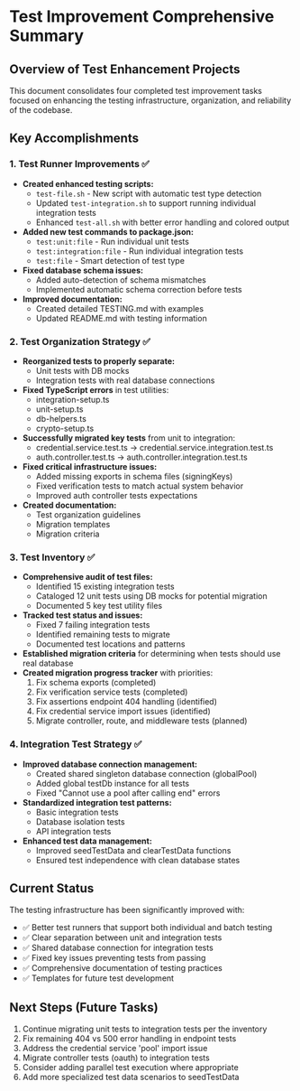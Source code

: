 # Test Improvement Comprehensive Summary

## Overview of Test Enhancement Projects
This document consolidates four completed test improvement tasks focused on enhancing the testing infrastructure, organization, and reliability of the codebase.

## Key Accomplishments

### 1. Test Runner Improvements ✅
- **Created enhanced testing scripts:**
  - `test-file.sh` - New script with automatic test type detection
  - Updated `test-integration.sh` to support running individual integration tests
  - Enhanced `test-all.sh` with better error handling and colored output
- **Added new test commands to package.json:**
  - `test:unit:file` - Run individual unit tests
  - `test:integration:file` - Run individual integration tests
  - `test:file` - Smart detection of test type
- **Fixed database schema issues:**
  - Added auto-detection of schema mismatches
  - Implemented automatic schema correction before tests
- **Improved documentation:**
  - Created detailed TESTING.md with examples
  - Updated README.md with testing information

### 2. Test Organization Strategy ✅
- **Reorganized tests to properly separate:**
  - Unit tests with DB mocks
  - Integration tests with real database connections
- **Fixed TypeScript errors** in test utilities:
  - integration-setup.ts
  - unit-setup.ts
  - db-helpers.ts
  - crypto-setup.ts
- **Successfully migrated key tests** from unit to integration:
  - credential.service.test.ts → credential.service.integration.test.ts
  - auth.controller.test.ts → auth.controller.integration.test.ts
- **Fixed critical infrastructure issues:**
  - Added missing exports in schema files (signingKeys)
  - Fixed verification tests to match actual system behavior
  - Improved auth controller tests expectations
- **Created documentation:**
  - Test organization guidelines
  - Migration templates
  - Migration criteria

### 3. Test Inventory ✅
- **Comprehensive audit of test files:**
  - Identified 15 existing integration tests
  - Cataloged 12 unit tests using DB mocks for potential migration
  - Documented 5 key test utility files
- **Tracked test status and issues:**
  - Fixed 7 failing integration tests
  - Identified remaining tests to migrate
  - Documented test locations and patterns
- **Established migration criteria** for determining when tests should use real database
- **Created migration progress tracker** with priorities:
  1. Fix schema exports (completed)
  2. Fix verification service tests (completed)
  3. Fix assertions endpoint 404 handling (identified)
  4. Fix credential service import issues (identified)
  5. Migrate controller, route, and middleware tests (planned)

### 4. Integration Test Strategy ✅
- **Improved database connection management:**
  - Created shared singleton database connection (globalPool)
  - Added global testDb instance for all tests
  - Fixed "Cannot use a pool after calling end" errors
- **Standardized integration test patterns:**
  - Basic integration tests
  - Database isolation tests
  - API integration tests
- **Enhanced test data management:**
  - Improved seedTestData and clearTestData functions
  - Ensured test independence with clean database states

## Current Status
The testing infrastructure has been significantly improved with:
- ✅ Better test runners that support both individual and batch testing
- ✅ Clear separation between unit and integration tests
- ✅ Shared database connection for integration tests
- ✅ Fixed key issues preventing tests from passing
- ✅ Comprehensive documentation of testing practices
- ✅ Templates for future test development

## Next Steps (Future Tasks)
1. Continue migrating unit tests to integration tests per the inventory
2. Fix remaining 404 vs 500 error handling in endpoint tests
3. Address the credential service 'pool' import issue
4. Migrate controller tests (oauth) to integration tests
5. Consider adding parallel test execution where appropriate
6. Add more specialized test data scenarios to seedTestData 